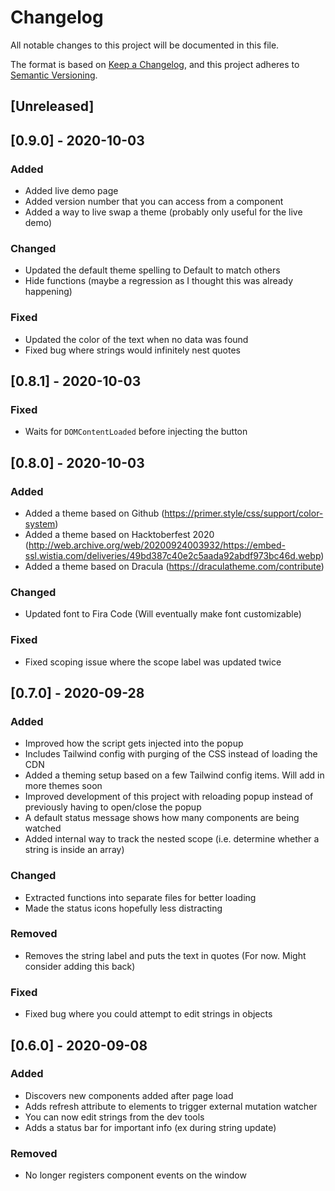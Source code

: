 # Changelog
All notable changes to this project will be documented in this file.

The format is based on [Keep a Changelog](https://keepachangelog.com/en/1.0.0/),
and this project adheres to [Semantic Versioning](https://semver.org/spec/v2.0.0.html).

## [Unreleased]

## [0.9.0] - 2020-10-03
### Added
- Added live demo page
- Added version number that you can access from a component
- Added a way to live swap a theme (probably only useful for the live demo)
### Changed
- Updated the default theme spelling to Default to match others
- Hide functions (maybe a regression as I thought this was already happening)
### Fixed
- Updated the color of the text when no data was found
- Fixed bug where strings would infinitely nest quotes

## [0.8.1] - 2020-10-03
### Fixed
- Waits for `DOMContentLoaded` before injecting the button

## [0.8.0] - 2020-10-03
### Added
- Added a theme based on Github (https://primer.style/css/support/color-system)
- Added a theme based on Hacktoberfest 2020 (http://web.archive.org/web/20200924003932/https://embed-ssl.wistia.com/deliveries/49bd387c40e2c5aada92abdf973bc46d.webp)
- Added a theme based on Dracula (https://draculatheme.com/contribute)
### Changed
- Updated font to Fira Code (Will eventually make font customizable)
### Fixed
- Fixed scoping issue where the scope label was updated twice

## [0.7.0] - 2020-09-28
### Added
- Improved how the script gets injected into the popup
- Includes Tailwind config with purging of the CSS instead of loading the CDN
- Added a theming setup based on a few Tailwind config items. Will add in more themes soon
- Improved development of this project with reloading popup instead of previously having to open/close the popup
- A default status message shows how many components are being watched
- Added internal way to track the nested scope (i.e. determine whether a string is inside an array)
### Changed
- Extracted functions into separate files for better loading
- Made the status icons hopefully less distracting
### Removed
- Removes the string label and puts the text in quotes (For now. Might consider adding this back)
### Fixed
- Fixed bug where you could attempt to edit strings in objects

## [0.6.0] - 2020-09-08
### Added
- Discovers new components added after page load
- Adds refresh attribute to elements to trigger external mutation watcher
- You can now edit strings from the dev tools
- Adds a status bar for important info (ex during string update)
### Removed
- No longer registers component events on the window

